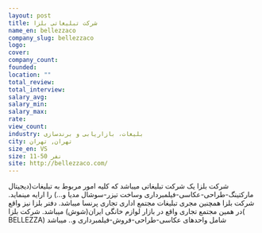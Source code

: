 ```yaml
---
layout: post
title: شرکت تبلیغاتی بلزا
name_en: bellezzaco
company_slug: bellezzaco
logo: 
cover: 
company_count:
founded:
location: ""
total_review: 
total_interview: 
salary_avg: 
salary_min: 
salary_max: 
rate: 
view_count: 
industry: بلیغات، بازاریابی و برندسازی 
city: تهران, تهران
size_en: VS
size: 11-50 نفر
site: http://bellezzaco.com/
---
```


شرکت بلزا یک شرکت تبلیغاتی میباشد که کلیه امور مربوط به تبلیغات(دیجیتال مارکتینگ-طراحی-عکاسی-فیلمبرداری وساخت تیزر-سوشال مدیا و...) را ارایه مینماید.
شرکت بلزا همچنین مجری تبلیغات مجتمع اداری تجاری پرنسا میباشد.
دفتر بلزا نیز واقع در همین مجتمع تجاری واقع در بازار لوازم خانگی ایران(شوش) میباشد.
شرکت بلزا( BELLEZZA) شامل واحدهای عکاسی-طراحی-فروش-فیلمبرداری و.. میباشد
